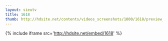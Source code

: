 ```yaml
---
layout: sieutv
title: 1618
thumb: http://hdsite.net/contents/videos_screenshots/1000/1618/preview_360p.mp4.jpg
---
```

{% include iframe src='http://hdsite.net/embed/1618' %}
 
